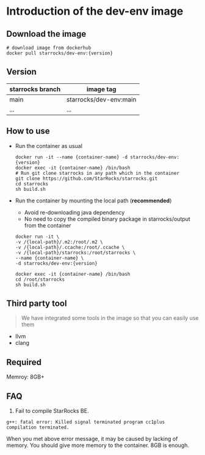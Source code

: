 # Introduction of the dev-env image

## Download the image

```shell
# download image from dockerhub
docker pull starrocks/dev-env:{version}
```

## Version

| starrocks branch | image tag              |
| ---------------- | ---------------------- |
| main             | starrocks/dev-env:main |
| ...              | ...                    |

## How to use

- Run the container as usual

  ```shell
  docker run -it --name {container-name} -d starrocks/dev-env:{version}
  docker exec -it {container-name} /bin/bash
  # Run git clone starrocks in any path which in the container
  git clone https://github.com/StarRocks/starrocks.git
  cd starrocks
  sh build.sh
  ```

- Run the container by mounting the local path (**recommended**)

  - Avoid re-downloading java dependency
  - No need to copy the compiled binary package in starrocks/output from the container

  ```shell
  docker run -it \
  -v /{local-path}/.m2:/root/.m2 \
  -v /{local-path}/.ccache:/root/.ccache \
  -v /{local-path}/starrocks:/root/starrocks \
  --name {container-name} \
  -d starrocks/dev-env:{version}
  
  docker exec -it {container-name} /bin/bash
  cd /root/starrocks
  sh build.sh
  ```

## Third party tool

> We have integrated some tools in the image so that you can easily use them

- llvm
- clang

## Required

Memroy: 8GB+

## FAQ

1. Fail to compile StarRocks BE.

```shell
g++: fatal error: Killed signal terminated program cc1plus
compilation terminated.
```

When you met above error message, it may be caused by lacking of memory.
You should give more memory to the container.
8GB is enough.
